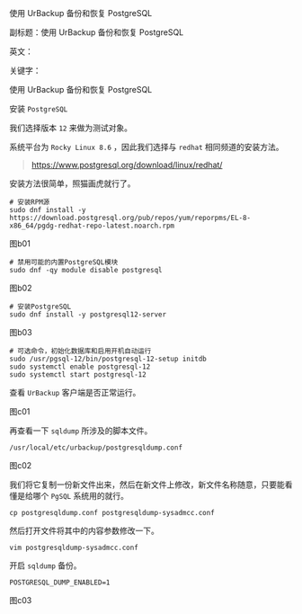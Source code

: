 使用 UrBackup 备份和恢复 PostgreSQL

副标题：使用 UrBackup 备份和恢复 PostgreSQL

英文：

关键字：



使用 UrBackup 备份和恢复 PostgreSQL





安装 `PostgreSQL` 

我们选择版本 `12` 来做为测试对象。

系统平台为 `Rocky Linux 8.6` ，因此我们选择与 `redhat` 相同频道的安装方法。

> https://www.postgresql.org/download/linux/redhat/



安装方法很简单，照猫画虎就行了。

```
# 安装RPM源
sudo dnf install -y https://download.postgresql.org/pub/repos/yum/reporpms/EL-8-x86_64/pgdg-redhat-repo-latest.noarch.rpm
```

图b01



```
# 禁用可能的内置PostgreSQL模块
sudo dnf -qy module disable postgresql
```

图b02



```
# 安装PostgreSQL
sudo dnf install -y postgresql12-server
```

图b03



```
# 可选命令，初始化数据库和启用开机自动运行
sudo /usr/pgsql-12/bin/postgresql-12-setup initdb
sudo systemctl enable postgresql-12
sudo systemctl start postgresql-12
```





查看 `UrBackup` 客户端是否正常运行。

图c01



再查看一下 `sqldump` 所涉及的脚本文件。

```
/usr/local/etc/urbackup/postgresqldump.conf
```

图c02



我们将它复制一份新文件出来，然后在新文件上修改，新文件名称随意，只要能看懂是给哪个 `PgSQL` 系统用的就行。

```
cp postgresqldump.conf postgresqldump-sysadmcc.conf
```

然后打开文件将其中的内容参数修改一下。

```
vim postgresqldump-sysadmcc.conf
```



开启 `sqldump` 备份。

```
POSTGRESQL_DUMP_ENABLED=1
```

图c03



